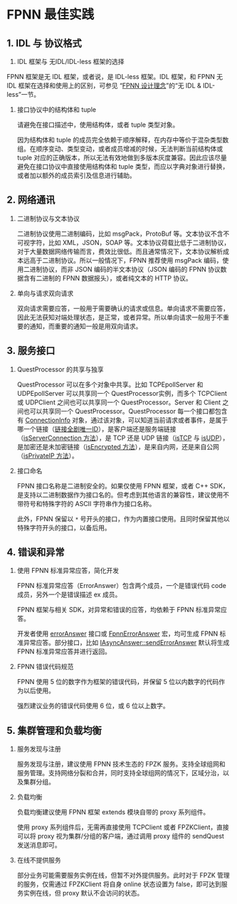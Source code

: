 # FPNN 最佳实践

## 1. IDL 与 协议格式

1. IDL 框架与 无IDL/IDL-less 框架的选择

FPNN 框架是无 IDL 框架，或者说，是 IDL-less 框架。IDL 框架，和 FPNN 无 IDL 框架在选择和使用上的区别，可参见 “[FPNN 设计理念](fpnn-design.md)”的“无 IDL & IDL-less”一节。

1. 接口协议中的结构体和 tuple	

	请避免在接口描述中，使用结构体，或者 tuple 类型对象。

	因为结构体和 tuple 的成员完全依赖于顺序解释，在内存中等价于混杂类型数组。在顺序变动、类型变动，或者成员增减的时候，无法判断当前结构体或 tuple 对应的正确版本，所以无法有效地做到多版本灰度兼容。因此应该尽量避免在接口协议中直接使用结构体和 tuple 类型，而应以字典对象进行替换，或者加以额外的成员索引及信息进行辅助。

## 2. 网络通讯

1. 二进制协议与文本协议

	二进制协议使用二进制编码，比如 msgPack，ProtoBuf 等。文本协议不含不可视字符，比如 XML，JSON，SOAP 等。文本协议荷载比低于二进制协议，对于大量数据网络传输而言，费效比很低。而且通常情况下，文本协议解析成本远高于二进制协议。所以一般情况下，FPNN 推荐使用 msgPack 编码，使用二进制协议，而非 JSON 编码的半文本协议（JSON 编码的 FPNN 协议数据含有二进制的 FPNN 数据报头），或者纯文本的 HTTP 协议。


1. 单向与请求双向请求

	双向请求需要应答，一般用于需要确认的请求或信息。单向请求不需要应答，因此无法获知对端处理状态，是正常，或者异常。所以单向请求一般用于不重要的通知，而重要的通知一般是用双向请求。


## 3. 服务接口

1. QuestProcessor 的共享与独享

	QuestProcessor 可以在多个对象中共享。比如 TCPEpollServer 和 UDPEpollServer 可以共享同一个 QuestProcessor实例，而多个 TCPClient 或 UDPClient 之间也可以共享同一个 QuestProcessor。Server 和 Client 之间也可以共享同一个 QuestProcessor。QuestProcessor 每一个接口都包含有 [ConnectionInfo](APIs/core/ConnectionInfo.md) 对象，通过该对象，可以知道当前请求或者事件，是属于哪一个链接（[链接全剧唯一ID](APIs/core/ConnectionInfo.md#uniqueId)），是客户端还是服务端链接（[isServerConnection 方法](APIs/core/ConnectionInfo.md#isServerConnection)），是 TCP 还是 UDP 链接（[isTCP](APIs/core/ConnectionInfo.md#isTCP) 与 [isUDP](APIs/core/ConnectionInfo.md#isUDP)），是加密还是未加密链接（[isEncrypted 方法](APIs/core/ConnectionInfo.md#isEncrypted)），是来自内网，还是来自公网（[isPrivateIP 方法](APIs/core/ConnectionInfo.md#isPrivateIP)）。

1. 接口命名

	FPNN 接口名称是二进制安全的。如果仅使用 FPNN 框架，或者 C++ SDK，是支持以二进制数据作为接口名的。但考虑到其他语言的兼容性，建议使用不带符号和特殊字符的 ASCII 字符串作为接口名称。

	此外，FPNN 保留以 `*` 号开头的接口，作为内置接口使用。且同时保留其他以特殊字符开头的接口，以备后用。 

## 4. 错误和异常

1. 使用 FPNN 标准异常应答，简化开发

	FPNN 标准异常应答（ErrorAnswer）包含两个成员，一个是错误代码 code 成员，另外一个是错误描述 ex 成员。

	FPNN 框架与相关 SDK，对异常和错误的应答，均依赖于 FPNN 标准异常应答。

	开发者使用 [errorAnswer](APIs/proto/FPWriter.md#errorAnswer) 接口或 [FpnnErrorAnswer](APIs/proto/FPWriter.md#FpnnErrorAnswer) 宏，均可生成 FPNN 标准异常应答。部分接口，比如 [IAsyncAnswer::sendErrorAnswer](APIs/core/IAsyncAnswer.md#sendErrorAnswer) 默认将生成 FPNN 标准异常应答并进行返回。

1. FPNN 错误代码规范

	FPNN 使用 5 位的数字作为框架的错误代码，并保留 5 位以内数字的代码作为以后使用。

	强烈建议业务的错误代码使用 6 位，或 6 位以上数字。


## 5. 集群管理和负载均衡

1. 服务发现与注册

	服务发现与注册，建议使用 FPNN 技术生态的 FPZK 服务。支持全球组网和服务管理。支持网络分裂和合并，同时支持全球组网的情况下，区域分治，以及集群分组。

1. 负载均衡

	负载均衡建议使用 FPNN 框架 extends 模块自带的 proxy 系列组件。

	使用 proxy 系列组件后，无需再直接使用 TCPClient 或者 FPZKClient，直接可以将 proxy 视为集群/分组的客户端，通过调用 proxy 组件的 sendQuest 发送消息即可。

1. 在线不提供服务

	部分业务可能需要服务实例在线，但暂不对外提供服务。此时对于 FPZK 管理的服务，仅需通过 FPZKClient 将自身 online 状态设置为 false，即可达到服务实例在线，但 proxy 默认不会访问的状态。
